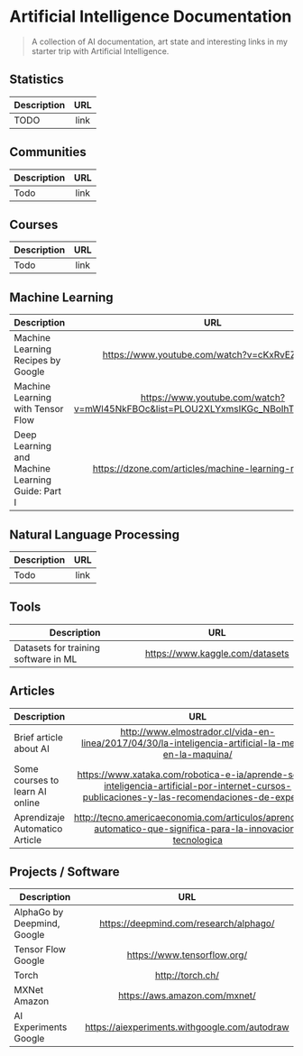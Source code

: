 # Artificial Intelligence Documentation
> A collection of AI documentation, art state and interesting links in my starter trip with Artificial Intelligence.

## Statistics 

| Description   | URL           | 
| ------------- |:-------------:| 
| TODO | link | 

## Communities

| Description   | URL           | 
| ------------- |:-------------:| 
| Todo  | link | 

## Courses

| Description   | URL           | 
| ------------- |:-------------:| 
| Todo  | link | 

## Machine Learning

| Description   | URL           | 
| ------------- |:-------------:| 
| Machine Learning Recipes by Google  | https://www.youtube.com/watch?v=cKxRvEZd3Mw | 
| Machine Learning with Tensor Flow| https://www.youtube.com/watch?v=mWl45NkFBOc&list=PLOU2XLYxmsIKGc_NBoIhTn2Qhraji53cv |
|Deep Learning and Machine Learning Guide: Part I| https://dzone.com/articles/machine-learning-resources |

## Natural Language Processing

| Description   | URL           | 
| ------------- |:-------------:| 
| Todo  | link | 

## Tools

| Description   | URL           | 
| ------------- |:-------------:| 
| Datasets for training software in ML  | https://www.kaggle.com/datasets | 


## Articles

| Description   | URL           | 
| ------------- |:-------------:| 
| Brief article about AI | http://www.elmostrador.cl/vida-en-linea/2017/04/30/la-inteligencia-artificial-la-mente-en-la-maquina/ |
| Some courses to learn AI online | https://www.xataka.com/robotica-e-ia/aprende-sobre-inteligencia-artificial-por-internet-cursos-publicaciones-y-las-recomendaciones-de-expertos | 
| Aprendizaje Automatico Article | http://tecno.americaeconomia.com/articulos/aprendizaje-automatico-que-significa-para-la-innovacion-tecnologica |

## Projects / Software

| Description   | URL           | 
| ------------- |:-------------:| 
| AlphaGo by Deepmind, Google  | https://deepmind.com/research/alphago/ | 
| Tensor Flow Google | https://www.tensorflow.org/ |
| Torch | http://torch.ch/ |
| MXNet Amazon | https://aws.amazon.com/mxnet/ |
| AI Experiments Google | https://aiexperiments.withgoogle.com/autodraw |



